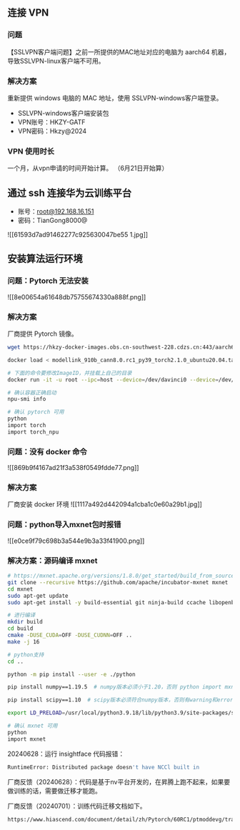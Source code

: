## 连接 VPN

### 问题

【SSLVPN客户端问题】之前一所提供的MAC地址对应的电脑为 aarch64 机器，导致SSLVPN-linux客户端不可用。

### 解决方案

重新提供 windows 电脑的 MAC 地址，使用 SSLVPN-windows客户端登录。

- SSLVPN-windows客户端安装包
- VPN账号：HKZY-GATF
- VPN密码：Hkzy@2024

### VPN 使用时长

一个月，从vpn申请的时间开始计算。
（6月21日开始算）
## 通过 ssh 连接华为云训练平台

- 账号：root@192.168.16.151
- 密码：TianGong8000@

![[61593d7ad91462277c925630047be55 1.jpg]]
## 安装算法运行环境

### 问题：Pytorch 无法安装

![[8e00654a61648db75755674330a888f.png]]

### 解决方案

厂商提供 Pytorch 镜像。

```bash
wget https://hkzy-docker-images.obs.cn-southwest-228.cdzs.cn:443/aarch64/modellink_910b_cann8.0.rc1_py39_torch2.1.0_ubuntu20.04_aarch64_xwei.tar.gz

docker load < modellink_910b_cann8.0.rc1_py39_torch2.1.0_ubuntu20.04.tar

# 下面的命令要修改ImageID，并挂载上自己的目录
docker run -it -u root --ipc=host --device=/dev/davinci0 --device=/dev/davinci1 --device=/dev/davinci2 --device=/dev/davinci3 --device=/dev/davinci4 --device=/dev/davinci5 --device=/dev/davinci6 --device=/dev/davinci7 --device=/dev/davinci_manager --device=/dev/devmm_svm --device=/dev/hisi_hdc -v /usr/local/Ascend/driver:/usr/local/Ascend/driver -v /usr/local/Ascend/add-ons/:/usr/local/Ascend/add-ons/ -v /usr/local/sbin/npu-smi:/usr/local/sbin/npu-smi -v /usr/local/sbin/:/usr/local/sbin/ -v /var/log/npu/conf/slog/slog.conf:/var/log/npu/conf/slog/slog.conf -v /var/log/npu/slog/:/var/log/npu/slog -v /var/log/npu/profiling/:/var/log/npu/profiling -v /var/log/npu/dump/:/var/log/npu/dump -v /var/log/npu/:/usr/slog -v /home/:/home 95 /bin/bash

# 确认容器正确启动
npu-smi info

# 确认 pytorch 可用
python
import torch
import torch_npu
```

### 问题：没有 docker 命令

![[869b9f4167ad21f3a538f0549fdde77.png]]

### 解决方案

厂商安装 docker 环境
![[1117a492d442094a1cba1c0e60a29b1.jpg]]

### 问题：python导入mxnet包时报错

![[e0ce9f79c698b3a544e9b3a33f41900.png]]

### 解决方案：源码编译 mxnet

```bash
# https://mxnet.apache.org/versions/1.8.0/get_started/build_from_source
git clone --recursive https://github.com/apache/incubator-mxnet mxnet
cd mxnet
sudo apt-get update
sudo apt-get install -y build-essential git ninja-build ccache libopenblas-dev libopencv-dev cmake

# 进行编译
mkdir build
cd build
cmake -DUSE_CUDA=OFF -DUSE_CUDNN=OFF ..
make -j 16

# python支持
cd ..

python -m pip install --user -e ./python

pip install numpy==1.19.5  # numpy版本必须小于1.20，否则 python import mxnet 报错

pip install scipy==1.10  # scipy版本必须符合numpy版本，否则有warning和error：UserWarning: A NumPy version >=1.22.4 and <2.3.0 is required for this version of SciPy (detected version 1.19.5)；ImportError: cannot import name '__all__' from 'numpy.linalg' (/usr/local/python3.9.18/lib/python3.9/site-packages/numpy/linalg/__init__.py)

export LD_PRELOAD=/usr/local/python3.9.18/lib/python3.9/site-packages/sklearn/utils/../../scikit_learn.libs/libgomp-d22c30c5.so.1.0.0:/lib/aarch64-linux-gnu/libgomp.so.1:/usr/local/python3.9.18/lib/python3.9/site-packages/torch/lib/../../torch.libs/libgomp-6e1a1d1b.so.1.0.0  # 否则 python import mxnet 报错：OSError: cannot allocate memory in static TLS block

# 确认 mxnet 可用
python
import mxnet
```

20240628：运行 insightface 代码报错：

```bash
RuntimeError: Distributed package doesn't have NCCl built in
```

厂商反馈（20240628）：代码是基于nv平台开发的，在昇腾上跑不起来，如果要做训练的话，需要做迁移才能跑。

厂商反馈（20240701）：训练代码迁移文档如下。

```
https://www.hiascend.com/document/detail/zh/Pytorch/60RC1/ptmoddevg/trainingmigrguide/PT_LMTMOG_0003.html
```